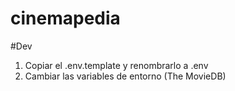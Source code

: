 # cinemapedia

#Dev

1. Copiar el .env.template y renombrarlo a .env
2. Cambiar las variables de entorno (The MovieDB)